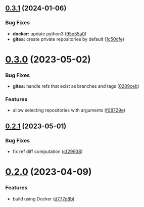 ## [0.3.1](https://github.com/vtavernier/gitr-backup/compare/v0.3.0...v0.3.1) (2024-01-06)


### Bug Fixes

* **docker:** update python3 ([95e55a0](https://github.com/vtavernier/gitr-backup/commit/95e55a001c3bea699e3afdde7b86741564a01201))
* **gitea:** create private repositories by default ([1c50dfe](https://github.com/vtavernier/gitr-backup/commit/1c50dfe262fbad56012dcd8b8b02eb4c690c1ce9))

# [0.3.0](https://github.com/vtavernier/gitr-backup/compare/v0.2.1...v0.3.0) (2023-05-02)


### Bug Fixes

* **gitea:** handle refs that exist as branches and tags ([0289ceb](https://github.com/vtavernier/gitr-backup/commit/0289cebcc58a712f74796cc223daa6e683e1a952))


### Features

* allow selecting repositories with arguments ([f08729e](https://github.com/vtavernier/gitr-backup/commit/f08729e974b053414bd1f99a133ff83f1a758fa6))

## [0.2.1](https://github.com/vtavernier/gitr-backup/compare/v0.2.0...v0.2.1) (2023-05-01)


### Bug Fixes

* fix ref diff computation ([cf29938](https://github.com/vtavernier/gitr-backup/commit/cf2993843cb19e0b9aca42d5d01a5ed83cb51da4))

# [0.2.0](https://github.com/vtavernier/gitr-backup/compare/v0.1.0...v0.2.0) (2023-04-09)


### Features

* build using Docker ([d777d8b](https://github.com/vtavernier/gitr-backup/commit/d777d8bed330f17cbd11fa270240c3b05b537109))
